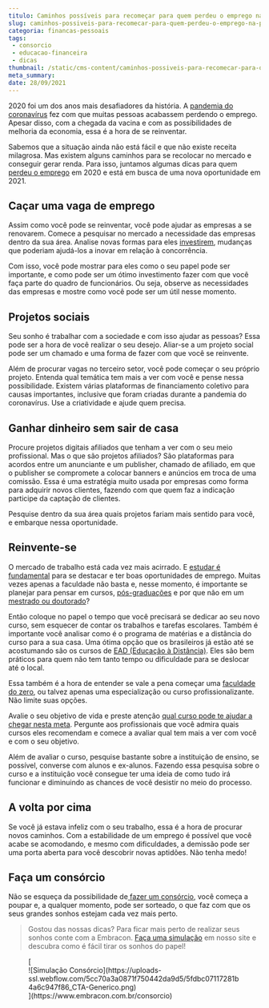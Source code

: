 ```yaml
---
titulo: Caminhos possíveis para recomeçar para quem perdeu o emprego na pandemia
slug: caminhos-possiveis-para-recomecar-para-quem-perdeu-o-emprego-na-pandemia
categoria: financas-pessoais
tags:
 - consorcio
 - educacao-financeira
 - dicas
thumbnail: /static/cms-content/caminhos-possiveis-para-recomecar-para-quem-perdeu-o-emprego-na-pandemia.jpg
meta_summary: 
date: 28/09/2021
---
```

2020 foi um dos anos mais desafiadores da história. A [pandemia do coronavírus](https://www.embracon.com.br/blog/habitos-de-consumo-antes-durante-e-pos-pandemia) fez com que muitas pessoas acabassem perdendo o emprego. Apesar disso, com a chegada da vacina e com as possibilidades de melhoria da economia, essa é a hora de se reinventar.

Sabemos que a situação ainda não está fácil e que não existe receita milagrosa. Mas existem alguns caminhos para se recolocar no mercado e conseguir gerar renda. Para isso, juntamos algumas dicas para quem [perdeu o emprego](https://www.embracon.com.br/blog/fui-demitido-e-agora-como-pagar-as-minhas-contas) em 2020 e está em busca de uma nova oportunidade em 2021.

Caçar uma vaga de emprego
-------------------------

Assim como você pode se reinventar, você pode ajudar as empresas a se renovarem. Comece a pesquisar no mercado a necessidade das empresas dentro da sua área. Analise novas formas para eles [investirem](https://www.embracon.com.br/blog/conheca-4-opcoes-para-quem-quer-comecar-a-investir), mudanças que poderiam ajudá-los a inovar em relação à concorrência.

Com isso, você pode mostrar para eles como o seu papel pode ser importante, e como pode ser um ótimo investimento fazer com que você faça parte do quadro de funcionários. Ou seja, observe as necessidades das empresas e mostre como você pode ser um útil nesse momento.

Projetos sociais
----------------

Seu sonho é trabalhar com a sociedade e com isso ajudar as pessoas? Essa pode ser a hora de você realizar o seu desejo. Aliar-se a um projeto social pode ser um chamado e uma forma de fazer com que você se reinvente.

Além de procurar vagas no terceiro setor, você pode começar o seu próprio projeto. Entenda qual temática tem mais a ver com você e pense nessa possibilidade. Existem várias plataformas de financiamento coletivo para causas importantes, inclusive que foram criadas durante a pandemia do coronavírus. Use a criatividade e ajude quem precisa.

Ganhar dinheiro sem sair de casa
--------------------------------

Procure projetos digitais afiliados que tenham a ver com o seu meio profissional. Mas o que são projetos afiliados? São plataformas para acordos entre um anunciante e um publisher, chamado de afiliado, em que o publisher se compromete a colocar banners e anúncios em troca de uma comissão. Essa é uma estratégia muito usada por empresas como forma para adquirir novos clientes, fazendo com que quem faz a indicação participe da captação de clientes.

Pesquise dentro da sua área quais projetos fariam mais sentido para você, e embarque nessa oportunidade.

Reinvente-se 
-------------

O mercado de trabalho está cada vez mais acirrado. E [estudar é fundamental](https://www.embracon.com.br/blog/educacao-saiba-como-investir-na-sua) para se destacar e ter boas oportunidades de emprego. Muitas vezes apenas a faculdade não basta e, nesse momento, é importante se planejar para pensar em cursos, [pós-graduações](https://www.embracon.com.br/blog/pensando-em-fazer-uma-pos-graduacao-aqui-estao-5-motivos-para-incentiva-lo) e por que não em um [mestrado ou doutorado](https://www.embracon.com.br/blog/entenda-a-diferenca-entre-mestrado-e-doutorado)?

Então coloque no papel o tempo que você precisará se dedicar ao seu novo curso, sem esquecer de contar os trabalhos e tarefas escolares. Também é importante você analisar como é o programa de matérias e a distância do curso para a sua casa. Uma ótima opção que os brasileiros já estão até se acostumando são os cursos de [EAD (Educação à Distância)](https://www.embracon.com.br/blog/ead-a-educacao-a-distancia-e-para-voce). Eles são bem práticos para quem não tem tanto tempo ou dificuldade para se deslocar até o local.

Essa também é a hora de entender se vale a pena começar uma [faculdade do zero](https://www.embracon.com.br/blog/entenda-qual-e-a-importancia-da-faculdade-para-o-curriculo), ou talvez apenas uma especialização ou curso profissionalizante. Não limite suas opções.

Avalie o seu objetivo de vida e preste atenção [qual curso pode te ajudar a chegar nesta meta](https://www.embracon.com.br/blog/5-cursos-extracurriculares-para-valorizar-seu-curriculo). Pergunte aos profissionais que você admira quais cursos eles recomendam e comece a avaliar qual tem mais a ver com você e com o seu objetivo.

Além de avaliar o curso, pesquise bastante sobre a instituição de ensino, se possível, converse com alunos e ex-alunos. Fazendo essa pesquisa sobre o curso e a instituição você consegue ter uma ideia de como tudo irá funcionar e diminuindo as chances de você desistir no meio do processo.

A volta por cima
----------------

Se você já estava infeliz com o seu trabalho, essa é a hora de procurar novos caminhos. Com a estabilidade de um emprego é possível que você acabe se acomodando, e mesmo com dificuldades, a demissão pode ser uma porta aberta para você descobrir novas aptidões. Não tenha medo!

Faça um consórcio 
------------------

Não se esqueça da possibilidade de[ fazer um consórcio](https://www.embracon.com.br/blog/guia-completo-sobre-o-consorcio-de-educacao), você começa a poupar e, a qualquer momento, pode ser sorteado, o que faz com que os seus grandes sonhos estejam cada vez mais perto.

> Gostou das nossas dicas? Para ficar mais perto de realizar seus sonhos conte com a Embracon. [Faça uma simulação](https://www.embracon.com.br/consorcio) em nosso site e descubra como é fácil tirar os sonhos do papel!

<figure class="w-richtext-figure-type-image w-richtext-align-center">[<div>![Simulação Consórcio](https://uploads-ssl.webflow.com/5cc70a3a0871f750442da9d5/5fdbc07117281b4a6c947f86_CTA-Generico.png)</div>](https://www.embracon.com.br/consorcio)</figure>
